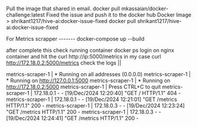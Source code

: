 Pull the image that shared in email.
docker pull mkassaian/docker-challenge:latest
Fixed the issue and push it to the docker hub
Docker Image > shrikant1217/hive-ai:docker-issue-fixed
docker pull shrikant1217/hive-ai:docker-issue-fixed

For Metrics scrapper -------
docker-compose up --build

after complete this check running container
docker ps
login on nginx container and hit the curl http://ip:5000/metrics
in my case 
curl http://172.18.0.2:5000/metrics
check the logs ||

metrics-scraper-1   |  * Running on all addresses (0.0.0.0)
metrics-scraper-1   |  * Running on http://127.0.0.1:5000
metrics-scraper-1   |  * Running on http://172.18.0.2:5000
metrics-scraper-1   | Press CTRL+C to quit
metrics-scraper-1   | 172.18.0.1 - - [19/Dec/2024 12:20:40] "GET / HTTP/1.1" 404 -
metrics-scraper-1   | 172.18.0.1 - - [19/Dec/2024 12:21:01] "GET /metrics HTTP/1.1" 200 -
metrics-scraper-1   | 172.18.0.3 - - [19/Dec/2024 12:23:24] "GET /metrics HTTP/1.1" 200 -
metrics-scraper-1   | 172.18.0.3 - - [19/Dec/2024 12:24:41] "GET /metrics HTTP/1.1" 200 -
